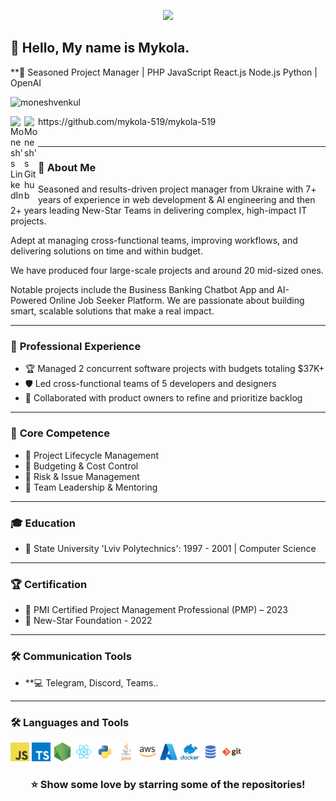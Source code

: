 <p align="center">
  <a href="https://github.com/mykola-519"><img
      src="https://readme-typing-svg.herokuapp.com/?lines=E-commerce%20developer;Full-stack%20engineer;AI%20engineer%;&font=Pacifico&center=true&width=650&height=120&color=58a6ff&vCenter=true&size=45%22"></a>
</p>

## 👋 Hello, My name is Mykola.

**🚀 Seasoned Project Manager  |  PHP  JavaScript  React.js  Node.js  Python  |  OpenAI 

<p align="left"> <img src="https://komarev.com/ghpvc/?username=moneshvenkul&base=100000&label=Profile%20Views&color=brightgreen&style=for-the-badge" alt="moneshvenkul" /> </p>
https://github.com/mykola-519/mykola-519
<a href="https://www.linkedin.com/in/monesh-venkul-vommi-8a80b6174/">
  <img align="left" alt="Monesh's LinkedIn" width="22px" src="https://cdn.jsdelivr.net/npm/simple-icons@v3/icons/linkedin.svg" />
</a>
<a href="https://github.com/moneshvenkul">
  <img align="left" alt="Monesh's Github" width="22px" src="https://cdn.jsdelivr.net/npm/simple-icons@v3/icons/github.svg" />
</a>

<br/>
<br/>

---

### 🌟 **About Me**

Seasoned and results-driven project manager from Ukraine with 7+ years of experience in web development & AI engineering and then 2+ years leading New-Star Teams in delivering complex, high-impact IT projects.

Adept at managing cross-functional teams, improving workflows, and delivering solutions on time and within budget.

We have produced four large-scale projects and around 20 mid-sized ones. 

Notable projects include the Business Banking Chatbot App and AI-Powered Online Job Seeker Platform. We are passionate about building smart, scalable solutions that make a real impact.

---

### 💼 **Professional Experience**

  - 🏆 Managed 2 concurrent software projects with budgets totaling $37K+
  - 🛡️ Led cross-functional teams of 5 developers and designers
  - 🤝 Collaborated with product owners to refine and prioritize backlog

---

### 🎯 **Core Competence**

  - 🔹 Project Lifecycle Management
  - 🔹 Budgeting & Cost Control
  - 🔹 Risk & Issue Management
  - 🔹 Team Leadership & Mentoring

---

### 🎓 **Education**

  - 💼 State University 'Lviv Polytechnics': 1997 - 2001 | Computer Science

---

### 🏆 **Certification**

  - 🏅 PMI Certified Project Management Professional (PMP) – 2023
  - 🚀 New-Star Foundation - 2022
  
---

### 🛠️ **Communication Tools**

- **💻 Telegram, Discord, Teams..

---

### 🛠️ **Languages and Tools**

<p align="left">
  <img height="30" src="https://raw.githubusercontent.com/github/explore/main/topics/javascript/javascript.png">
  <img height="30" src="https://raw.githubusercontent.com/github/explore/main/topics/typescript/typescript.png">
  <img height="30" src="https://raw.githubusercontent.com/github/explore/main/topics/nodejs/nodejs.png">
  <img height="30" src="https://raw.githubusercontent.com/github/explore/main/topics/react/react.png">
  <img height="30" src="https://raw.githubusercontent.com/github/explore/main/topics/python/python.png">
  <img height="30" src="https://raw.githubusercontent.com/github/explore/main/topics/java/java.png">
  <img height="30" src="https://raw.githubusercontent.com/github/explore/main/topics/aws/aws.png">
  <img height="30" src="https://raw.githubusercontent.com/github/explore/main/topics/azure/azure.png">
  <img height="30" src="https://raw.githubusercontent.com/github/explore/main/topics/docker/docker.png">
  <img height="30" src="https://raw.githubusercontent.com/github/explore/main/topics/sql/sql.png">
  <img height="30" src="https://raw.githubusercontent.com/github/explore/main/topics/git/git.png">
</p>

<div align="center">

### ⭐ Show some love by starring some of the repositories!

</div>

